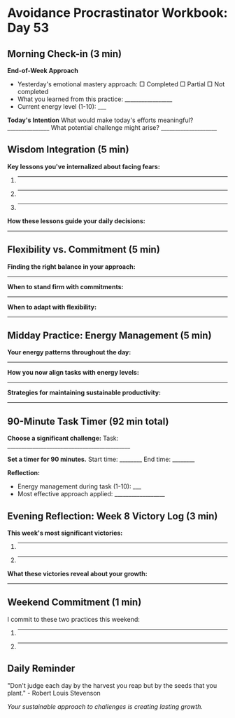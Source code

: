# Avoidance Procrastinator Workbook: Day 53

## Morning Check-in (3 min)

**End-of-Week Approach**
- Yesterday's emotional mastery approach: □ Completed □ Partial □ Not completed
- What you learned from this practice: _________________
- Current energy level (1-10): ___

**Today's Intention**
What would make today's efforts meaningful? _______________
What potential challenge might arise? ____________________

## Wisdom Integration (5 min)

**Key lessons you've internalized about facing fears:**
1. ________________________________________________
2. ________________________________________________
3. ________________________________________________

**How these lessons guide your daily decisions:**
________________________________________________

## Flexibility vs. Commitment (5 min)

**Finding the right balance in your approach:**
________________________________________________

**When to stand firm with commitments:**
________________________________________________

**When to adapt with flexibility:**
________________________________________________

## Midday Practice: Energy Management (5 min)

**Your energy patterns throughout the day:**
________________________________________________

**How you now align tasks with energy levels:**
________________________________________________

**Strategies for maintaining sustainable productivity:**
________________________________________________

## 90-Minute Task Timer (92 min total)

**Choose a significant challenge:**
Task: ____________________________________________

**Set a timer for 90 minutes.**
Start time: ________ End time: ________

**Reflection:**
- Energy management during task (1-10): ___
- Most effective approach applied: __________________

## Evening Reflection: Week 8 Victory Log (3 min)

**This week's most significant victories:**
1. ________________________________________________
2. ________________________________________________

**What these victories reveal about your growth:**
________________________________________________

## Weekend Commitment (1 min)

I commit to these two practices this weekend:
1. ________________________________________________
2. ________________________________________________

## Daily Reminder

"Don't judge each day by the harvest you reap but by the seeds that you plant." - Robert Louis Stevenson

*Your sustainable approach to challenges is creating lasting growth.*